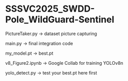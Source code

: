 # SSSVC2025_SWDD-Pole_WildGuard-Sentinel

PictureTaker.py -> dataset picture capturing

main.py -> final integration code

my_model.pt -> best.pt

v8_Figure2.ipynb -> Google Collab for training YOLOv8n

yolo_detect.py -> test your best.pt here first
